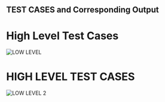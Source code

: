 ## TEST CASES and Corresponding Output
# High Level Test Cases
![LOW LEVEL](https://user-images.githubusercontent.com/97964755/168271710-12874894-19d4-41a6-9db0-56a56886051a.png)
# HIGH LEVEL TEST CASES
![LOW LEVEL 2](https://user-images.githubusercontent.com/97964755/168271753-057ba5fd-421f-4328-8534-415ef8092cd7.png)

